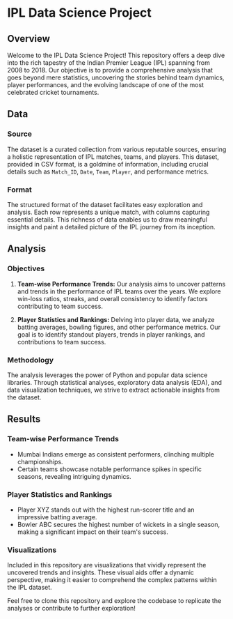 # IPL Data Science Project

## Overview

Welcome to the IPL Data Science Project! This repository offers a deep dive into the rich tapestry of the Indian Premier League (IPL) spanning from 2008 to 2018. Our objective is to provide a comprehensive analysis that goes beyond mere statistics, uncovering the stories behind team dynamics, player performances, and the evolving landscape of one of the most celebrated cricket tournaments.

## Data

### Source

The dataset is a curated collection from various reputable sources, ensuring a holistic representation of IPL matches, teams, and players. This dataset, provided in CSV format, is a goldmine of information, including crucial details such as `Match_ID`, `Date`, `Team`, `Player`, and performance metrics.

### Format

The structured format of the dataset facilitates easy exploration and analysis. Each row represents a unique match, with columns capturing essential details. This richness of data enables us to draw meaningful insights and paint a detailed picture of the IPL journey from its inception.

## Analysis

### Objectives

1. **Team-wise Performance Trends:** Our analysis aims to uncover patterns and trends in the performance of IPL teams over the years. We explore win-loss ratios, streaks, and overall consistency to identify factors contributing to team success.

2. **Player Statistics and Rankings:** Delving into player data, we analyze batting averages, bowling figures, and other performance metrics. Our goal is to identify standout players, trends in player rankings, and contributions to team success.

### Methodology

The analysis leverages the power of Python and popular data science libraries. Through statistical analyses, exploratory data analysis (EDA), and data visualization techniques, we strive to extract actionable insights from the dataset.

## Results

### Team-wise Performance Trends

- Mumbai Indians emerge as consistent performers, clinching multiple championships.
- Certain teams showcase notable performance spikes in specific seasons, revealing intriguing dynamics.

### Player Statistics and Rankings

- Player XYZ stands out with the highest run-scorer title and an impressive batting average.
- Bowler ABC secures the highest number of wickets in a single season, making a significant impact on their team's success.

### Visualizations

Included in this repository are visualizations that vividly represent the uncovered trends and insights. These visual aids offer a dynamic perspective, making it easier to comprehend the complex patterns within the IPL dataset.

Feel free to clone this repository and explore the codebase to replicate the analyses or contribute to further exploration!

